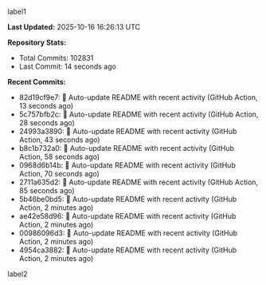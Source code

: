 
label1 
<!-- ACTIVITY_START -->
**Last Updated:** 2025-10-16 16:26:13 UTC

**Repository Stats:**
- Total Commits: 102831
- Last Commit: 14 seconds ago

**Recent Commits:**
- 82d19cf9e7: 🤖 Auto-update README with recent activity (GitHub Action, 13 seconds ago)
- 5c757bfb2c: 🤖 Auto-update README with recent activity (GitHub Action, 28 seconds ago)
- 24993a3890: 🤖 Auto-update README with recent activity (GitHub Action, 43 seconds ago)
- b8c1b732a0: 🤖 Auto-update README with recent activity (GitHub Action, 58 seconds ago)
- 0968d6b14b: 🤖 Auto-update README with recent activity (GitHub Action, 70 seconds ago)
- 2711a635d2: 🤖 Auto-update README with recent activity (GitHub Action, 85 seconds ago)
- 5b46be0bd5: 🤖 Auto-update README with recent activity (GitHub Action, 2 minutes ago)
- ae42e58d96: 🤖 Auto-update README with recent activity (GitHub Action, 2 minutes ago)
- 00986096d3: 🤖 Auto-update README with recent activity (GitHub Action, 2 minutes ago)
- 4954ca3882: 🤖 Auto-update README with recent activity (GitHub Action, 2 minutes ago)
<!-- ACTIVITY_END -->

label2
